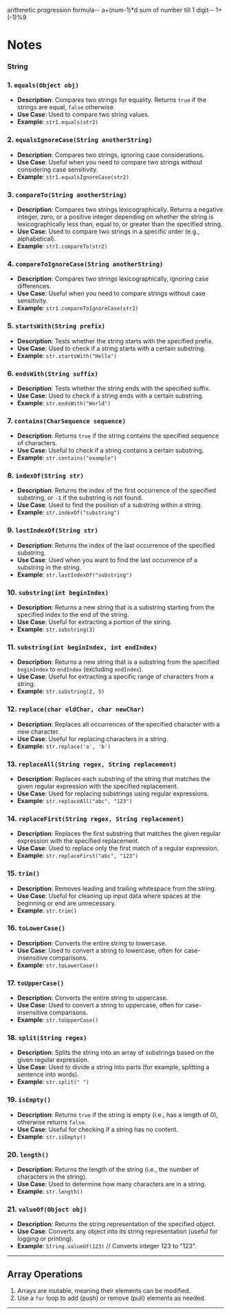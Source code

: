 arithmetic progression formula-- a+(num-1)*d
sum of number till 1 digit-- 1+(-1)%9


# Notes  
### String

### 1. **`equals(Object obj)`**
   - **Description**: Compares two strings for equality. Returns `true` if the strings are equal, `false` otherwise.
   - **Use Case**: Used to compare two string values.
   - **Example**: `str1.equals(str2)`

### 2. **`equalsIgnoreCase(String anotherString)`**
   - **Description**: Compares two strings, ignoring case considerations.
   - **Use Case**: Useful when you need to compare two strings without considering case sensitivity.
   - **Example**: `str1.equalsIgnoreCase(str2)`

### 3. **`compareTo(String anotherString)`**
   - **Description**: Compares two strings lexicographically. Returns a negative integer, zero, or a positive integer depending on whether the string is lexicographically less than, equal to, or greater than the specified string.
   - **Use Case**: Used to compare two strings in a specific order (e.g., alphabetical).
   - **Example**: `str1.compareTo(str2)`

### 4. **`compareToIgnoreCase(String anotherString)`**
   - **Description**: Compares two strings lexicographically, ignoring case differences.
   - **Use Case**: Useful when you need to compare strings without case sensitivity.
   - **Example**: `str1.compareToIgnoreCase(str2)`

### 5. **`startsWith(String prefix)`**
   - **Description**: Tests whether the string starts with the specified prefix.
   - **Use Case**: Used to check if a string starts with a certain substring.
   - **Example**: `str.startsWith("Hello")`

### 6. **`endsWith(String suffix)`**
   - **Description**: Tests whether the string ends with the specified suffix.
   - **Use Case**: Used to check if a string ends with a certain substring.
   - **Example**: `str.endsWith("World")`

### 7. **`contains(CharSequence sequence)`**
   - **Description**: Returns `true` if the string contains the specified sequence of characters.
   - **Use Case**: Useful to check if a string contains a certain substring.
   - **Example**: `str.contains("example")`

### 8. **`indexOf(String str)`**
   - **Description**: Returns the index of the first occurrence of the specified substring, or `-1` if the substring is not found.
   - **Use Case**: Used to find the position of a substring within a string.
   - **Example**: `str.indexOf("substring")`

### 9. **`lastIndexOf(String str)`**
   - **Description**: Returns the index of the last occurrence of the specified substring.
   - **Use Case**: Used when you want to find the last occurrence of a substring in the string.
   - **Example**: `str.lastIndexOf("substring")`

### 10. **`substring(int beginIndex)`**
   - **Description**: Returns a new string that is a substring starting from the specified index to the end of the string.
   - **Use Case**: Useful for extracting a portion of the string.
   - **Example**: `str.substring(3)`

### 11. **`substring(int beginIndex, int endIndex)`**
   - **Description**: Returns a new string that is a substring from the specified `beginIndex` to `endIndex` (excluding `endIndex`).
   - **Use Case**: Useful for extracting a specific range of characters from a string.
   - **Example**: `str.substring(2, 5)`

### 12. **`replace(char oldChar, char newChar)`**
   - **Description**: Replaces all occurrences of the specified character with a new character.
   - **Use Case**: Useful for replacing characters in a string.
   - **Example**: `str.replace('a', 'b')`

### 13. **`replaceAll(String regex, String replacement)`**
   - **Description**: Replaces each substring of the string that matches the given regular expression with the specified replacement.
   - **Use Case**: Used for replacing substrings using regular expressions.
   - **Example**: `str.replaceAll("abc", "123")`

### 14. **`replaceFirst(String regex, String replacement)`**
   - **Description**: Replaces the first substring that matches the given regular expression with the specified replacement.
   - **Use Case**: Used to replace only the first match of a regular expression.
   - **Example**: `str.replaceFirst("abc", "123")`

### 15. **`trim()`**
   - **Description**: Removes leading and trailing whitespace from the string.
   - **Use Case**: Useful for cleaning up input data where spaces at the beginning or end are unnecessary.
   - **Example**: `str.trim()`

### 16. **`toLowerCase()`**
   - **Description**: Converts the entire string to lowercase.
   - **Use Case**: Used to convert a string to lowercase, often for case-insensitive comparisons.
   - **Example**: `str.toLowerCase()`

### 17. **`toUpperCase()`**
   - **Description**: Converts the entire string to uppercase.
   - **Use Case**: Used to convert a string to uppercase, often for case-insensitive comparisons.
   - **Example**: `str.toUpperCase()`

### 18. **`split(String regex)`**
   - **Description**: Splits the string into an array of substrings based on the given regular expression.
   - **Use Case**: Used to divide a string into parts (for example, splitting a sentence into words).
   - **Example**: `str.split(" ")`

### 19. **`isEmpty()`**
   - **Description**: Returns `true` if the string is empty (i.e., has a length of 0), otherwise returns `false`.
   - **Use Case**: Useful for checking if a string has no content.
   - **Example**: `str.isEmpty()`

### 20. **`length()`**
   - **Description**: Returns the length of the string (i.e., the number of characters in the string).
   - **Use Case**: Used to determine how many characters are in a string.
   - **Example**: `str.length()`

### 21. **`valueOf(Object obj)`**
   - **Description**: Returns the string representation of the specified object.
   - **Use Case**: Converts any object into its string representation (useful for logging or printing).
   - **Example**: `String.valueOf(123)` // Converts integer 123 to "123".

---
## Array Operations  
1. Arrays are mutable, meaning their elements can be modified.  
2. Use a `for` loop to add (push) or remove (pull) elements as needed.  

---  
